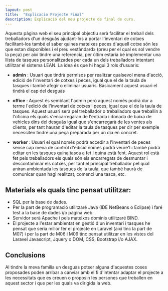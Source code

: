 ```yaml
---
layout: post
title:  "Explicacio Projecte Final"
description: Explicació del meu projecte de final de curs.
---
```

Aquesta pàgina web el seu principal objectiu serà facilitar el treball dels treballadors d'un desguàs ajudant-los a portar l'inventari de cotxes facilitant-los també el saber quines mateixes peces d'aquell cotxe són les que estan disponibles i el preu «estàndard» (preu per el qual es sol vendre la peça) per així tindre una referencia, per últim estaria bé implementar una llista de tasques personalitzades per cada un dels treballadors intentant utilitzar el sistema LEAN.
La idea és que hi hagui 3 rols d’usuaris:

  * **admin** : Usuari que tindrà permisos per realitzar qualsevol mena d'acció, edició de l'inventari de cotxes i peces, igual que el de la taula de tasques i també afegir o eliminar usuaris.
Bàsicament aquest usuari el tindrà el cap del desguàs

  * **office** : Aquest és semblant l'admin però aquest només podrà dur a terme l'edició de l'inventari de cotxes i peces, igual que el de la taula de tasques. Aquest usuari serà pel treballador o treballadors que treballin a l'oficina els quals s'encarregaran de l'entrada i donada de baixa de vehicles dins del desguàs igual que s'encarregarà de les ventes als clients, per tant hauran d'editar la taula de tasques per dir per exemple necessiten tindre una peça preparada per un dia en concret.

  * **worker** : Usuari el qual només podrà accedir a l'inventari de peces sense cap mena de control d'edició només podrà veure'l i també podrà editar en les tasques quina tasca a fet i quina està fent. Aquest rol està fet pels treballadors els quals són els encarregats de desmuntar i descontaminar els cotxes, per tant el principal treballador pel qual aniran ambientada les tasques de la taula, que també haurà de comunicar quan hagi realitzat, comenci una tasca, etc.

## Materials els quals tinc pensat utilitzar:
  * SQL per la base de dades.
  * Per la part de programació utilitzaré Java (IDE NetBeans o Eclipse) i faré test a la base de dades i/o pàgina web.
  * Servidor serà Apache i pels mateixos dominis utilitzaré BIND.
  * El projecte a l'estar ambientat en gestió d'un inventari i tasques he pensat que seria millor fer el projecte en Laravel (així tinc la part de M07) i per la part de M06 i M09 tinc pensat utilitzar en les vistes del Laravel Javascript, Jquery o DOM, CSS, Bootstrap i/o AJAX.

## Conclusions
Al tindre la meva família un desguàs potser alguna d'aquestes coses proposades poden arribar a canviar amb el fi d'intentar adaptar el projecte a les necessitats que es creuen o proposin les persones que treballen en aquest sector i que per les quals va dirigida la web.
